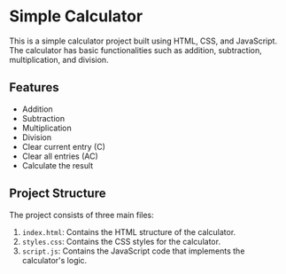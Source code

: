 # Simple Calculator

This is a simple calculator project built using HTML, CSS, and JavaScript. The calculator has basic functionalities such as addition, subtraction, multiplication, and division.

## Features

- Addition
- Subtraction
- Multiplication
- Division
- Clear current entry (C)
- Clear all entries (AC)
- Calculate the result

## Project Structure

The project consists of three main files:

1. `index.html`: Contains the HTML structure of the calculator.
2. `styles.css`: Contains the CSS styles for the calculator.
3. `script.js`: Contains the JavaScript code that implements the calculator's logic.